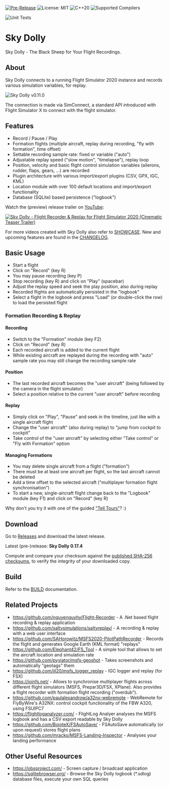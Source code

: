 [![Pre-Release](https://img.shields.io/github/v/tag/till213/skydolly?include_prereleases&label=Pre-Release)](https://github.com/till213/skydolly/releases)
![License: MIT](https://img.shields.io/badge/%E2%9A%96%EF%B8%8F%20License-MIT-brightgreen)
![C++20](https://img.shields.io/badge/C%2B%2B-20-%2300599C?logo=cplusplus)
![Supported Compilers](https://img.shields.io/badge/%E2%9A%99%EF%B8%8F%20Compilers-GCC%2C%20clang%2C%20MSVC-informational)

![Unit Tests](https://github.com/till213/SkyDolly/actions/workflows/unit-tests.yml/badge.svg?event=push)

# Sky Dolly
Sky Dolly - The Black Sheep for Your Flight Recordings.

## About
Sky Dolly connects to a running Flight Simulator 2020 instance and records various simulation variables, for replay.

![Sky Dolly v0.11.0](./img/SkyDolly-v0.11.0.png)

The connection is made via SimConnect, a standard API introduced with Flight Simulator X to connect with the flight simulator.

## Features
- Record / Pause / Play
- Formation flights (multiple aircraft, replay during recording, "fly with formation", time offset)
- Settable recording sample rate: fixed or variable ("auto")
- Adjustable replay speed ("slow motion", "timelapse"), replay loop
- Position, velocity and basic flight control simulation variables (ailerons, rudder, flaps, gears, ...) are recorded
- Plugin architecture with various import/export plugins (CSV, GPX, IGC, KML)
- Location module with over 100 default locations and import/export functionality
- Database (SQLite) based persistence ("logbook")

Watch the (preview) release trailer on [YouTube](https://www.youtube.com/watch?v=_n4qRtm78_I):

[![Sky Dolly - Flight Recorder & Replay for Flight Simulator 2020 (Cinematic Teaser Trailer)](https://img.youtube.com/vi/_n4qRtm78_I/0.jpg)](https://www.youtube.com/watch?v=_n4qRtm78_I "Sky Dolly - Flight Recorder & Replay for Flight Simulator 2020 (Cinematic Teaser Trailer)")

For more videos created with Sky Dolly also refer to [SHOWCASE](SHOWCASE.md). New and upcoming features are found in the [CHANGELOG](CHANGELOG.md).

## Basic Usage

- Start a flight
- Click on "Record" (key R)
- You may pause recording (key P)
- Stop recording (key R) and click on "Play" (spacebar)
- Adjust the replay speed and seek the play position, also during replay
- Recorded flights are automatically persisted in the "logbook"
- Select a flight in the logbook and press "Load" (or double-click the row) to load the persisted flight

### Formation Recording & Replay

#### Recording

- Switch to the "Formation" module (key F2)
- Click on "Record" (key R)
- Each recorded aircraft is added to the current flight
- While existing aircraft are replayed during the recording with "auto" sample rate you may still change the recording sample rate 

#### Position

- The last recorded aircraft becomes the "user aircraft" (being followed by the camera in the flight simulator)
- Select a position relative to the current "user aircraft" before recording

#### Replay

- Simply click on "Play", "Pause" and seek in the timeline, just like with a single aircraft flight
- Change the "user aircraft" (also during replay) to "jump from cockpit to cockpit"
- Take control of the "user aircraft" by selecting either "Take control" or "Fly with Formation" option

#### Managing Formations

- You may delete single aircraft from a flight ("formation")
- There must be at least one aircraft per flight, so the last aircraft cannot be deleted
- Add a time offset to the selected aircraft ("multiplayer formation flight synchronisation")
- To start a new, single-aircraft flight change back to the "Logbook" module (key F1) and click on "Record" (key R)

Why don't you try it with one of the guided ["Tell Tours"](https://github.com/till213/Tell-Tours)? :)

## Download

Go to [Releases](https://github.com/till213/SkyDolly/releases) and download the latest release.

Latest (pre-)release: **Sky Dolly 0.17.4**

Compute and compare your checksum against the [published SHA-256 checksums](SHASUM256.md), to verify the integrity of your downloaded copy.

## Build

Refer to the [BUILD](BUILD.md) documentation.

## Related Projects

- https://github.com/nguyenquyhy/Flight-Recorder - A .Net based flight recording & replay application
- https://github.com/saltysimulations/saltyreplay/ - A recording & replay with a web user interface
- https://github.com/SAHorowitz/MSFS2020-PilotPathRecorder - Records the flight and generates Google Earth (KML format) "replays"
- https://github.com/Elephant42/FS_Tool - A simple tool that allows to set the aircraft location and simulation rate
- https://github.com/pyviator/msfs-geoshot - Takes screenshots and automatically "geotags" them
- https://github.com/ijl20/msfs_logger_replay - IGC logger and replay (for FSX)
- https://joinfs.net/ - Allows to synchronise multiplayer flights across different flight simulators (MSFS, Prepar3D/FSX, XPlane). Also provides a flight recorder with formation flight recording ("overdub").
- https://github.com/paulalexandrow/a32nx-webremote - WebRemote for FlyByWire's A32NX: control cockpit functionality of the FBW A320, using FSUIPC7
- https://flightloganalyzer.com/ - FlightLog Analyer analyses the MSFS logbook and has a CSV export readable by Sky Dolly
- https://github.com/BojoteX/FSAutoSave/ - FSAutoSave automatically (or upon request) stores flight plans
- https://github.com/mracko/MSFS-Landing-Inspector - Analyses your landing performance

## Other Useful Resources

- https://obsproject.com/ - Screen capture / broadcast application
- https://sqlitebrowser.org/ - Browse the Sky Dolly logbook (*.sdlog) database files, execute your own SQL queries
